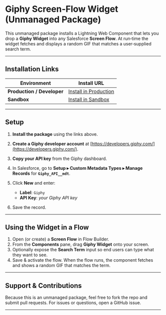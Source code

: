 # Giphy Screen‑Flow Widget (Unmanaged Package)

This unmanaged package installs a Lightning Web Component that lets you drop a **Giphy Widget** into any Salesforce **Screen Flow**. At run‑time the widget fetches and displays a random GIF that matches a user‑supplied search term.

---

## Installation Links

| Environment                | Install URL                                                                                             |
| -------------------------- | ------------------------------------------------------------------------------------------------------- |
| **Production / Developer** | [Install in Production](https://login.salesforce.com/packaging/installPackage.apexp?p0=04tak0000008LnF) |
| **Sandbox**                | [Install in Sandbox](https://test.salesforce.com/packaging/installPackage.apexp?p0=04tak0000008LnF)     |


---

## Setup

1. **Install the package** using the links above.
2. **Create a Giphy developer account** at [https://developers.giphy.com/](https://developers.giphy.com/).
3. **Copy your API key** from the Giphy dashboard.
4. In Salesforce, go to **Setup ▸ Custom Metadata Types ▸ Manage Records** for **`Giphy_API__mdt`**.
5. Click **New** and enter:

   * **Label**: `Giphy`
   * **API Key**: *your Giphy API key*
6. Save the record.

---

## Using the Widget in a Flow

1. Open (or create) a **Screen Flow** in Flow Builder.
2. From the **Components** pane, drag **Giphy Widget** onto your screen.
3. Optionally expose the **Search Term** input so end users can type what they want to see.
4. Save & activate the flow. When the flow runs, the component fetches and shows a random GIF that matches the term.

---

## Support & Contributions

Because this is an unmanaged package, feel free to fork the repo and submit pull requests. For issues or questions, open a GitHub issue.

---
